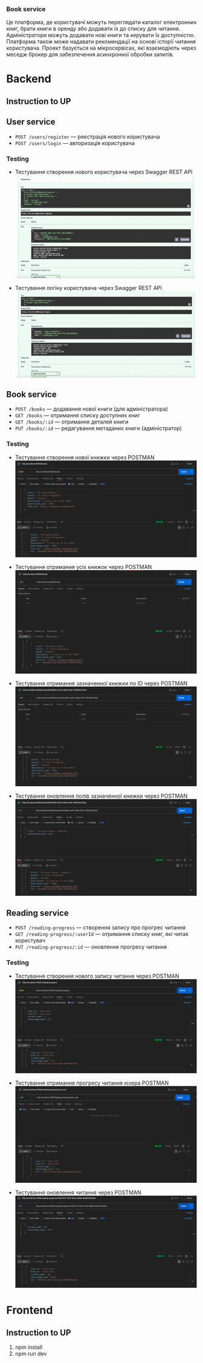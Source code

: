 ### Book service

Це платформа, де користувачі можуть переглядати каталог електронних книг, брати книги в оренду або додавати їх до списку для читання. Адміністратори можуть додавати нові книги та керувати їх доступністю. Платформа також може надавати рекомендації на основі історії читання користувача.
Проект базується на мікросервісах, які взаємодіють через меседж брокер для забезпечення асинхронної обробки запитів.

# Backend
## Instruction to UP

## User service
* `POST /users/register` — реєстрація нового користувача
* `POST /users/login` — авторизація користувача

### Testing
* Тестування створення нового користувача через Swagger REST API
![test_user_create_image](backend/user/readme_media/test_user_create.png)

* Тестування логіну користувача через Swagger REST API
![test_user_login_image](backend/user/readme_media/test_user_login.png)

## Book service
* `POST /books` — додавання нової книги (для адміністратора)
* `GET /books` — отримання списку доступних книг
* `GET /books/:id` — отримання деталей книги
* `PUT /books/:id` — редагування метаданих книги (адміністратор)

### Testing
* Тестування створення нової книжки через POSTMAN
![test_create_book_image](backend/book/media_readme/test_create_book.png)

* Тестування отримання усіх книжок через POSTMAN
![test_get_books_image](backend/book/media_readme/test_get_books.png)

* Тестування отримання зазначенної книжки по ID через POSTMAN
![test_get_concrete_image](backend/book/media_readme/test_get_concrete_book.png)

* Тестування оновлення полів зазначенної книжки через POSTMAN
![test_update_book_image](backend/book/media_readme/test_update_book.png)


## Reading service
* `POST /reading-progress` — створення запису про прогрес читання
* `GET /reading-progress/:userId` — отримання списку книг, які читає користувач
* `PUT /reading-progress/:id` — оновлення прогресу читання

### Testing
* Тестування створення нового запису читання через POSTMAN
![test_create_reading_progress_image](backend/reading/media_readme/test_create_reading_progress.png)

* Тестування отримання прогресу читання юзера POSTMAN
![test_get_reading_user_progress_image](backend/reading/media_readme/test_get_reading_user_progress.png)

* Тестування оновлення читання через POSTMAN
![test_update_reading_progress_image](backend/reading/media_readme/test_update_reading_progress.png)

# Frontend
## Instruction to UP
1. npm install
2. npm run dev
